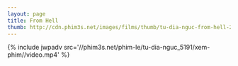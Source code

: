 ```yaml
---
layout: page
title: From Hell
thumb: http://cdn.phim3s.net/images/films/thumb/tu-dia-nguc-from-hell-2001.jpg
---
```

{% include jwpadv src='//phim3s.net/phim-le/tu-dia-nguc_5191/xem-phim//video.mp4' %}